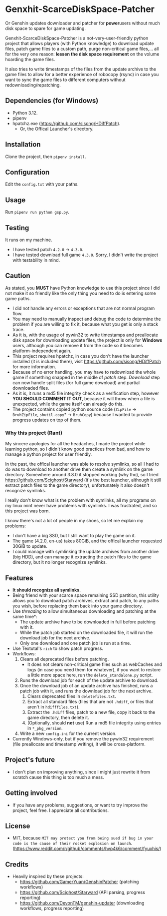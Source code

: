 # Genxhit-ScarceDiskSpace-Patcher
Or Genshin updates downloader and patcher for **power**users without much disk space to spare for game updating.

Genxhit-ScarceDiskSpace-Patcher is a not-very-user-friendly python project that allows players (with Python knowledge) to download update files, patch game files to a custom path, purge non-critical game files,... all for the very one reason: **lessen the disk space requirement** on the volume hoarding the game files.

It also tries to write timestamps of the files from the update archive to the game files to allow for a better experience of robocopy (rsync) in case you want to sync the game files to different computers without redownloading/repatching.

## Dependencies (for Windows)
- Python 3.12.
- pipenv
- hpatchz.exe (https://github.com/sisong/HDiffPatch).
    - Or, the Offical Launcher's directory.

## Installation
Clone the project, then `pipenv install`.

## Configuration
Edit the `config.txt` with your paths.

## Usage
Run `pipenv run python gsp.py`.

## Testing
It runs on my machine.
- I have tested patch `4.2.0` -> `4.3.0`.
- I have tested download full game `4.3.0`.
Sorry, I didn't write the project with testability in mind.

## Caution
As stated, you **MUST** have Python knowledge to use this project since I did not make it so friendly like the only thing you need to do is entering some game paths.
- I did not handle any errors or exceptions that are not normal program flow.
- You may need to manually inspect and debug the code to determine the problem if you are willing to fix it, because what you get is only a stack trace.
- As it is, with the usage of pywin32 to write timestamps and preallocate disk space for downloading update files, the project is only for **Windows** users, although you can remove it from the code so it becomes platform-independent again.
- This project requires hpatchz, in case you don't have the launcher installed (it is included there), visit https://github.com/sisong/HDiffPatch for more information.
- Because of no error handling, you may have to redownload the whole game if something snapped in the middle of *patch* step. *Download* step can now handle split files (for full game download) and partial downloaded files.
- As it is, it runs a md5 file integrity check as a verification step, however **YOU SHOULD COMMENT IT OUT**, because it will throw when a file is unexpected, while the game itself can already do this.
- The project contains copied python source code (`ZipFile` -> `BruhZipFile`, `shutil.copy`\* -> `BruhCopy`) because I wanted to provide progress updates on top of them.

### Why this project (Rant)
My sincere apologies for all the headaches, I made the project while learning python, so I didn't know good practices from bad, and how to manage a python project for user friendly.

In the past, the offical launcher was able to resolve symlinks, so all I had to do was to download to another drive then create a symlink on the game directory. Somewhere around 3.8.0 it stopped working (why tho), so I tried https://github.com/Scighost/Starward (it's the best launcher, although it still extract patch files to the game directory), unfortunately it also doesn't recognize symlinks.

I really don't know what is the problem with symlinks, all my programs on my linux mint never have problems with symlinks. I was frustrated, and so this project was born.

I know there's not a lot of people in my shoes, so let me explain my problems:
- I don't have a big SSD, but I still want to play the game on it.
- The game (4.2.0, en-us) takes 80GiB, and the offical launcher requested 30GiB to update.
- I could manage with symlinking the update archives from another drive (big HDD), and can manage it extracting the patch files to the game directory, but it no longer recognize symlinks.

## Features
- **It should recognize all symlinks.**
- Being friend with your scarce space remaining SSD partition, this utility allows you to download patch archives, extract and patch, to any paths you wish, before replacing them back into your game directory.
- Use *threading* to allow simultaneous downloading and patching at the same time\*:
    - The update archive have to be downloaded in full before patching with it.
    - While the patch job started on the downloaded file, it will run the download job for the next archive.
    - Only one download and one patch job is run at a time.
- Use Textutal's `rich` to show patch progress.
- Workflows:
    1. Clears all deprecated files before patching.
        - It does not clears non-critical game files such as webCaches and logs (in case you need them for whatever), if you want to restore a little more space here, run the `delete_standalone.py` script.
    1. Runs the download job for each of the update archive to download.
    1. Once the download job of an update archive has finished, runs a patch job with it, and runs the download job for the next archive.
        1. Clears deprecated files in `deletefiles.txt`.
        1. Extract all standard files (files that are not `.hdiff`, or files that aren't in `hdifffiles.txt`).
        1. Extract the `.hdiff` files, patch to a new file, copy it back to the game directory, then delete it.
        1. (Optionally, should **not** use) Run a md5 file integrity using entries in `*_pkg_version`.
    1. Write a new `config.ini` for the current version.
- Currently Windows-only, but if you remove the pywin32 requirement (file preallocate and timestamp writing), it will be cross-platform.

## Project's future
- I don't plan on improving anything, since I might just rewrite it from scratch cause this thing is too much a mess.

## Getting involved
- If you have any problems, suggestions, or want to try improve the project, feel free. I appreciate all contributions.

## License
- MIT, because `MIT may protect you from being sued if bug in your code is the cause of their rocket explosion on launch`. (https://www.reddit.com/r/github/comments/hvp4k6/comment/fyuxhis/)

## Credits
- Heavily inspired by these projects:
    - https://github.com/GamerYuan/GenshinPatcher (patching workflows)
    - https://github.com/Scighost/Starward (API parsing, progress reporting)
    - https://github.com/DevonTM/genshin-updater (downloading workflows, progress reporting)
